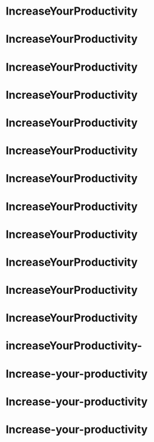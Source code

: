 # IncreaseYourProductivity
# IncreaseYourProductivity
# IncreaseYourProductivity
# IncreaseYourProductivity
# IncreaseYourProductivity
# IncreaseYourProductivity
# IncreaseYourProductivity
# IncreaseYourProductivity
# IncreaseYourProductivity
# IncreaseYourProductivity
# IncreaseYourProductivity
# IncreaseYourProductivity
# increaseYourProductivity-
# Increase-your-productivity
# Increase-your-productivity
# Increase-your-productivity
